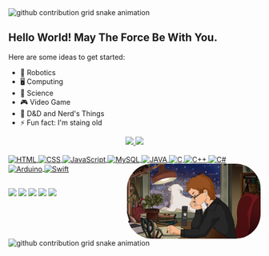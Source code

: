 <!--**MacMenez/MacMenez** is a ✨ _special_ ✨ repository because its `README.md` (this file) appears on your GitHub profile.-->

<picture>
  <source
    media="(prefers-color-scheme: dark)"
    srcset="https://raw.githubusercontent.com/MacMenez/MacMenez/output/github-contribution-grid-snake-dark.svg"
  />
  <source
    media="(prefers-color-scheme: light)"
    srcset="https://raw.githubusercontent.com/MacMenez/MacMenez/output/github-contribution-grid-snake.svg"
  />
  <img
    alt="github contribution grid snake animation"
    src="https://raw.githubusercontent.com/MacMenez/MacMenez/output/github-contribution-grid-snake.svg"
  />
</picture>

## Hello World! May The Force Be With You.

Here are some ideas to get started:
- 🦾 Robotics  
- 🖥️ Computing  
- 🔭 Science  
- 🎮 Video Game
- 💬 D&D and Nerd's Things
- ⚡ Fun fact: I'm staing old

<!-- GITHUB Stats | Mostra as tabelas com o resumo da conta -->
<div align="center">
  <a href="https://github.com/MacMenez">
    <!-- GitHub Stats -->
    <img height="180em" src="https://github-readme-stats.vercel.app/api?username=MacMenez&show_icons=true&theme=material-palenight&include_all_commits=true&count_private=true"/>
    <!-- Top Langs -->
    <img height="180em" src="https://github-readme-stats.vercel.app/api/top-langs/?username=MacMenez&layout=compact&langs_count=6&theme=material-palenight"/>

  <!-- Aplicação via Markdown | DOCUMENTAÇÃO: https://github.com/anuraghazra/github-readme-stats
    ![GitHub stats](https://github-readme-stats.vercel.app/api?username=MacMenez&show_icons=true)
    ![GitHub stats](https://github-readme-stats.vercel.app/api?username=MacMenez&show_icons=true&theme=NOME-DO-TEMA)

    ![Top Langs](https://github-readme-stats.vercel.app/api/top-langs/?username=MacMenez&layout=compact)
    ![Top Langs](https://github-readme-stats.vercel.app/api/top-langs/?username=MacMenez&layout=compact&langs_count=7&theme=material-palenight))
  -->
</div>

<!-- Linguagens de programação | DOCUMENTAÇÃO: https://devicon.dev/ -->
<div style="display: inline_block"><br>
  <!-- HTML -->
  <img  align="center" alt="HTML" height="50" width="60" src="https://cdn.jsdelivr.net/gh/devicons/devicon/icons/html5/html5-plain-wordmark.svg" />
  <!-- CSS -->
  <img  align="center" alt="CSS" height="50" width="60" src="https://cdn.jsdelivr.net/gh/devicons/devicon/icons/css3/css3-plain-wordmark.svg" />
  <!-- JavaScript -->
  <img  align="center" alt="JavaScript" height="50" width="60" src="https://cdn.jsdelivr.net/gh/devicons/devicon/icons/javascript/javascript-plain.svg" />
  <!-- MySQL -->
  <img  align="center" alt="MySQL" height="80" width="90" src="https://cdn.jsdelivr.net/gh/devicons/devicon/icons/mysql/mysql-original-wordmark.svg" />
  <!-- JAVA -->
  <img  align="center" alt="JAVA" height="50" width="70" src="https://cdn.jsdelivr.net/gh/devicons/devicon/icons/java/java-original-wordmark.svg" />
  <!-- C -->
  <img  align="center" alt="C" height="50" width="60" src="https://cdn.jsdelivr.net/gh/devicons/devicon/icons/c/c-plain.svg" />
  <!-- C++ -->
  <img  align="center" alt="C++" height="50" width="60" src="https://cdn.jsdelivr.net/gh/devicons/devicon/icons/cplusplus/cplusplus-plain.svg" />
  <!-- C# -->
  <img  align="center" alt="C#" height="50" width="60" src="https://cdn.jsdelivr.net/gh/devicons/devicon/icons/csharp/csharp-plain.svg" />
  <!-- Assembly -->
  <!-- Arduino -->
  <img  align="center" alt="Arduino" height="50" width="60" src="https://cdn.jsdelivr.net/gh/devicons/devicon/icons/arduino/arduino-original-wordmark.svg" />
  <!-- Swift -->
  <img  align="center" alt="Swift" height="80" width="90" src="https://cdn.jsdelivr.net/gh/devicons/devicon/icons/swift/swift-original-wordmark.svg" />
  <!---->
  
  
  <!-- Imagem -->
  <!-- GIF | DOCUMENTAÇÃO: https://picrew.me/ja/image_maker/338224 -->
  <!-- LOFI | DOCUMENTAÇÃO: https://lofigirl.com/generator/ -->
  <img align="right" alt="GIF" height="150" style="border-radius:50px;" src="AvatarLoFi.png">
</div>

##

<!-- REDES SOCIAIS + SISTEMAS | DOCUMENTAÇÃO: https://dev.to/envoy_/150-badges-for-github-pnk -->
<div>
  <!-- Linktree -->
  <a href="https://linktr.ee/MacMenez" target="_blank"><img src="https://img.shields.io/badge/linktree-39E09B?style=for-the-badge&logo=linktree&logoColor=white" target="_blank"></a>
  <img src="https://img.shields.io/badge/Intel-Core_i5_5th-0071C5?style=for-the-badge&logo=intel&logoColor=white" target="_blank">
  <!-- Kali -->
  <img src="https://img.shields.io/badge/Kali_Linux-557C94?style=for-the-badge&logo=kali-linux&logoColor=white" target="_blank">
  <!-- Linux Mint -->
  <!-- <img src="https://img.shields.io/badge/Linux_Mint-87CF3E?style=for-the-badge&logo=linux-mint&logoColor=white" target="_blank"> -->
  <!-- Mac OS -->
  <!-- <img src="https://img.shields.io/badge/mac%20os-000000?style=for-the-badge&logo=apple&logoColor=white" target="_blank"> -->
  <!-- Ubuntu -->
  <img src="https://img.shields.io/badge/Ubuntu-E95420?style=for-the-badge&logo=ubuntu&logoColor=white" target="_blank">
  <!-- Windows -->
  <!-- <img src="https://img.shields.io/badge/Windows-0078D6?style=for-the-badge&logo=windows&logoColor=white" target="_blank"> -->

  <!-- Azure -->
  <img src="https://img.shields.io/badge/Azure_DevOps-0078D7?style=for-the-badge&logo=azure-devops&logoColor=white" target="_blank">
</div>
  
<!-- ANIMAÇÃO DO PAINEL DE UPDATES-->
<picture>
  <source
    media="(prefers-color-scheme: dark)"
    srcset="https://raw.githubusercontent.com/MacMenez/MacMenez/output/github-contribution-grid-snake-dark.svg"
  />
  <source
    media="(prefers-color-scheme: light)"
    srcset="https://raw.githubusercontent.com/MacMenez/MacMenez/output/github-contribution-grid-snake.svg"
  />
  <img
    alt="github contribution grid snake animation"
    src="https://raw.githubusercontent.com/MacMenez/MacMenez/output/github-contribution-grid-snake.svg"
  />
</picture>

<!-- VERSÃO 1.0
<img height="180em" src="https://github-readme-stats.vercel.app/api?username=MacMenez&show_icons=true&theme=dracula&include_all_commits=true&count_private=true"/>
<img height="180em" src="https://github-readme-stats.vercel.app/api/top-langs/?username=MacMenez&layout=compact&langs_count=7&theme=dracula"/>

<img align="center" alt="HTML" height="30" width="40" src="https://cdn.jsdelivr.net/gh/devicons/devicon/icons/html5/html5-original.svg">
<img align="center" alt="CSS" height="30" width="40" src="https://cdn.jsdelivr.net/gh/devicons/devicon/icons/css3/css3-original-wordmark.svg">
<img align="center" alt="JavaScript" height="30" width="40" src="https://cdn.jsdelivr.net/gh/devicons/devicon/icons/javascript/javascript-original.svg">
<img align="center" alt="JAVA" height="30" width="40" src="https://cdn.jsdelivr.net/gh/devicons/devicon/icons/java/java-original-wordmark.svg">
<img align="center" alt="C" height="30" width="40" src="https://cdn.jsdelivr.net/gh/devicons/devicon/icons/c/c-original.svg">
<img align="center" alt="C++" height="30" width="40" src="https://cdn.jsdelivr.net/gh/devicons/devicon/icons/cplusplus/cplusplus-original.svg">
<img align="center" alt="C#" height="30" width="40" src="https://cdn.jsdelivr.net/gh/devicons/devicon/icons/cs/cs.svg">
<img align="center" alt="Arduino" height="30" width="40" src="https://cdn.jsdelivr.net/gh/devicons/devicon/icons/arduino/arduino-original-wordmark.svg">

<img align="right" alt="GIF" height="150" style="border-radius:50px;" src="AvatarLoFi.png">

<a href="https://linktr.ee/MacMenez" target="_blank"><img src="https://img.shields.io/badge/linktree-39E09B?style=for-the-badge&logo=linktree&logoColor=white" target="_blank"></a>
<a href="#" target="_blank"><img src="https://img.shields.io/badge/Discord-7289DA?style=for-the-badge&logo=discord&logoColor=white" target="_blank"></a> 
<a href = "mailto:davi.carneiro@sga.pucminas.br"><img src="https://img.shields.io/badge/-Gmail-%23333?style=for-the-badge&logo=gmail&logoColor=white" target="_blank"></a>
<a href="https://www.linkedin.com/in/davi-carneiro-menez/" target="_blank"><img src="https://img.shields.io/badge/-LinkedIn-%230077B5?style=for-the-badge&logo=linkedin&logoColor=white" target="_blank"></a> 

![Snake animation](https://github.com/MacMenez/MacMenez/blob/output/github-contribution-grid-snake.svg)
![Snake animation](https://github.com/MacMenez/MacMenez/blob/output/github-contribution-grid-snake.svg)
-->
